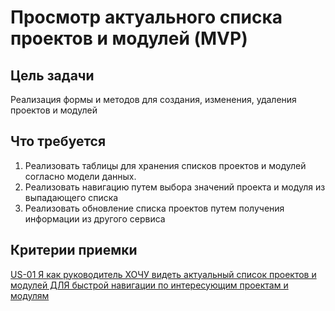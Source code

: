 # Просмотр актуального списка проектов и модулей (MVP)

## Цель задачи

Реализация формы и методов для создания, изменения, удаления проектов и модулей

## Что требуется

1. Реализовать таблицы для хранения списков проектов и модулей согласно модели данных.
2. Реализовать навигацию путем выбора значений проекта и модуля из выпадающего списка
3. Реализовать обновление списка проектов путем получения информации из другого сервиса

## Критерии приемки 

[US-01 Я как руководитель ХОЧУ видеть актуальный список проектов и модулей ДЛЯ быстрой навигации по интересующим проектам и модулям](../ac/AC.md#us01)
